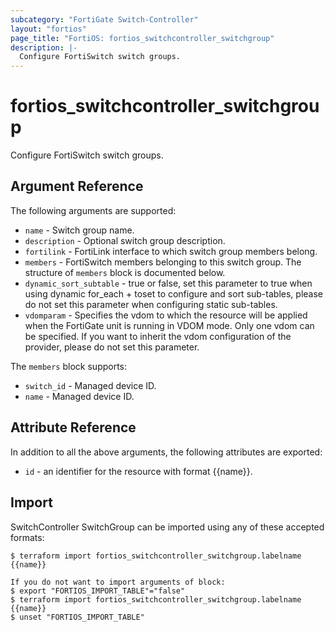 ```yaml
---
subcategory: "FortiGate Switch-Controller"
layout: "fortios"
page_title: "FortiOS: fortios_switchcontroller_switchgroup"
description: |-
  Configure FortiSwitch switch groups.
---
```


# fortios_switchcontroller_switchgroup
Configure FortiSwitch switch groups.

## Argument Reference

The following arguments are supported:

* `name` - Switch group name.
* `description` - Optional switch group description.
* `fortilink` - FortiLink interface to which switch group members belong.
* `members` - FortiSwitch members belonging to this switch group. The structure of `members` block is documented below.
* `dynamic_sort_subtable` - true or false, set this parameter to true when using dynamic for_each + toset to configure and sort sub-tables, please do not set this parameter when configuring static sub-tables.
* `vdomparam` - Specifies the vdom to which the resource will be applied when the FortiGate unit is running in VDOM mode. Only one vdom can be specified. If you want to inherit the vdom configuration of the provider, please do not set this parameter.

The `members` block supports:

* `switch_id` - Managed device ID.
* `name` - Managed device ID.


## Attribute Reference

In addition to all the above arguments, the following attributes are exported:
* `id` - an identifier for the resource with format {{name}}.

## Import

SwitchController SwitchGroup can be imported using any of these accepted formats:
```
$ terraform import fortios_switchcontroller_switchgroup.labelname {{name}}

If you do not want to import arguments of block:
$ export "FORTIOS_IMPORT_TABLE"="false"
$ terraform import fortios_switchcontroller_switchgroup.labelname {{name}}
$ unset "FORTIOS_IMPORT_TABLE"
```
